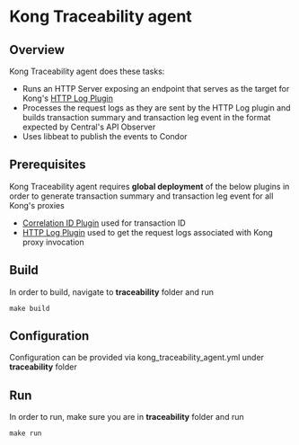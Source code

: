# Kong Traceability agent

## Overview
Kong Traceability agent does these tasks:
* Runs an HTTP Server exposing an endpoint that serves as the target for Kong's [HTTP Log Plugin](https://docs.konghq.com/hub/kong-inc/http-log/)
* Processes the request logs as they are sent by the HTTP Log plugin and builds transaction summary and transaction leg event in the format expected by Central's API Observer
* Uses libbeat to publish the events to Condor

## Prerequisites
Kong Traceability agent requires **global deployment** of the below plugins in order to generate transaction summary and transaction leg event for all Kong's proxies
* [Correlation ID Plugin](https://docs.konghq.com/hub/kong-inc/correlation-id/) used for transaction ID
* [HTTP Log Plugin](https://docs.konghq.com/hub/kong-inc/http-log/) used to get the request logs associated with Kong proxy invocation

## Build

In order to build, navigate to **traceability** folder and run 
```shell
make build
```

## Configuration

Configuration can be provided via kong_traceability_agent.yml under **traceability** folder

## Run

In order to run, make sure you are in **traceability** folder and run
```shell
make run
```

